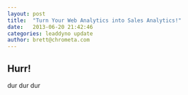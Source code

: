 ```yaml
---
layout: post
title:  "Turn Your Web Analytics into Sales Analytics!"
date:   2013-06-20 21:42:46
categories: leaddyno update
author: brett@chrometa.com
---
```


## Hurr!

dur dur dur

